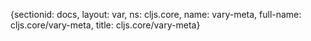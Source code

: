 {sectionid: docs, layout: var, ns: cljs.core, name: vary-meta, full-name: cljs.core/vary-meta,
  title: cljs.core/vary-meta}
